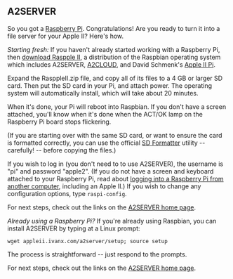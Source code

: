 ## A2SERVER

So you got a [Raspberry Pi][1]. Congratulations!
 Are you ready to turn it into a file server for your Apple II? Here\'s how.

<!--
*Important: As of 11-Aug-14, A2SERVER 1.2.0 is now compatible with the latest
version of Raspbian (NOOBS 1.3.9/2014-Jun-20), and the Raspberry Pi Model B+.
Type `a2server-setup` to update. If you are already running A2SERVER, and it
stopped working after a Raspbian update, see the
[recovery page](a2server_recovery.md).*
-->



_Starting fresh:_
If you haven\'t already started working with a Raspberry Pi, then [download
Raspple II][2], a distribution of the Raspbian operating system which includes
A2SERVER, [A2CLOUD][3], and David Schmenk\'s [Apple II Pi][4].

Expand the RasppleII.zip file, and copy all of its files to a 4 GB or larger
SD card. Then put the SD card in your Pi, and attach power. The operating
system will automatically install, which will take about 20 minutes.

When it\'s done, your Pi will reboot into Raspbian. If you don\'t have a
screen attached, you\'ll know when it\'s done when the ACT/OK lamp on the
Raspberry Pi board stops flickering.

(If you are starting over with the same SD card, or want to ensure the card is
formatted correctly, you can use the official [SD Formatter][5] utility --
carefully! -- before copying the files.)

If you wish to log in (you don\'t need to to use A2SERVER), the username is
\"pi\" and password \"apple2\". (If you do not have a screen and keyboard
attached to your Raspberry Pi, read about [logging into a Raspberry Pi from
another computer](a2server_raspberrypi_login.md), including an Apple II.) If
you wish to change any configuration options, type `raspi-config`.

For next steps, check out the links on the [A2SERVER home page](index.md).


_Already using a Raspberry Pi?_ If you\'re already using Raspbian, you can
install A2SERVER by typing at a Linux prompt:

`wget appleii.ivanx.com/a2server/setup; source setup`

The process is straightforward -- just respond to the prompts.

For next steps, check out the links on the [A2SERVER home page](index.md).


<!--
(If you wish, you can read detailed technical information about the [AppleTalk
networking support on the Raspberry Pi](a2server_raspberrypi_kernel.md) that
A2SERVER installs.)
-->


[1]: http://www.raspberrypi.org
[2]: http://appleii.ivanx.com/rasppleii/
[3]: http://appleii.ivanx.com/a2cloud
[4]: http://schmenk.is-a-geek.com/wordpress
[5]: https://www.sdcard.org/downloads/formatter_4/
